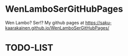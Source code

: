 # WenLamboSerGitHubPages
Wen Lambo? Ser!? My github pages at 
https://saku-kaarakainen.github.io/WenLamboSerGitHubPages/


# TODO-LIST